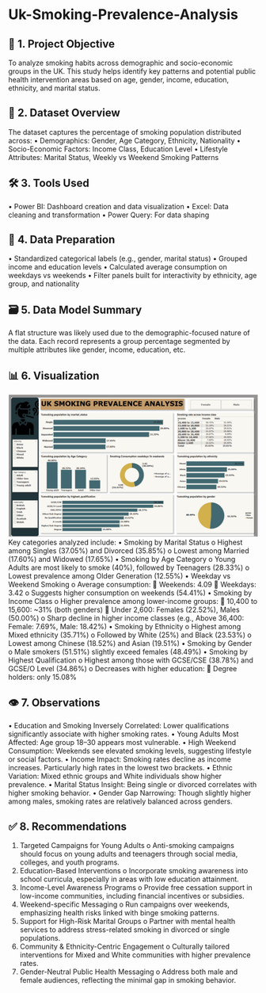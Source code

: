# Uk-Smoking-Prevalence-Analysis
## 🎯 1. Project Objective
To analyze smoking habits across demographic and socio-economic groups in the UK. This study helps identify key patterns and potential public health intervention areas based on age, gender, income, education, ethnicity, and marital status.

## 📂 2. Dataset Overview
The dataset captures the percentage of smoking population distributed across:
•	Demographics: Gender, Age Category, Ethnicity, Nationality
•	Socio-Economic Factors: Income Class, Education Level
•	Lifestyle Attributes: Marital Status, Weekly vs Weekend Smoking Patterns

## 🛠 3. Tools Used
•	Power BI: Dashboard creation and data visualization
•	Excel: Data cleaning and transformation
•	Power Query: For data shaping

## 🧹 4. Data Preparation
•	Standardized categorical labels (e.g., gender, marital status)
•	Grouped income and education levels
•	Calculated average consumption on weekdays vs weekends
•	Filter panels built for interactivity by ethnicity, age group, and nationality

## 🗃️ 5. Data Model Summary
A flat structure was likely used due to the demographic-focused nature of the data. Each record represents a group percentage segmented by multiple attributes like gender, income, education, etc.

## 📊 6. Visualization

![](dash9.png)
Key categories analyzed include:
•	Smoking by Marital Status
o	Highest among Singles (37.05%) and Divorced (35.85%)
o	Lowest among Married (17.60%) and Widowed (17.65%)
•	Smoking by Age Category
o	Young Adults are most likely to smoke (40%), followed by Teenagers (28.33%)
o	Lowest prevalence among Older Generation (12.55%)
•	Weekday vs Weekend Smoking
o	Average consumption:
	Weekends: 4.09
	Weekdays: 3.42
o	Suggests higher consumption on weekends (54.41%)
•	Smoking by Income Class
o	Higher prevalence among lower-income groups:
	10,400 to 15,600: ~31% (both genders)
	Under 2,600: Females (22.52%), Males (50.00%)
o	Sharp decline in higher income classes (e.g., Above 36,400: Female: 7.69%, Male: 18.42%)
•	Smoking by Ethnicity
o	Highest among Mixed ethnicity (35.71%)
o	Followed by White (25%) and Black (23.53%)
o	Lowest among Chinese (18.52%) and Asian (19.51%)
•	Smoking by Gender
o	Male smokers (51.51%) slightly exceed females (48.49%)
•	Smoking by Highest Qualification
o	Highest among those with GCSE/CSE (38.78%) and GCSE/O Level (34.86%)
o	Decreases with higher education:
	Degree holders: only 15.08%

## 👁️ 7. Observations
•	Education and Smoking Inversely Correlated: Lower qualifications significantly associate with higher smoking rates.
•	Young Adults Most Affected: Age group 18–30 appears most vulnerable.
•	High Weekend Consumption: Weekends see elevated smoking levels, suggesting lifestyle or social factors.
•	Income Impact: Smoking rates decline as income increases. Particularly high rates in the lowest two brackets.
•	Ethnic Variation: Mixed ethnic groups and White individuals show higher prevalence.
•	Marital Status Insight: Being single or divorced correlates with higher smoking behavior.
•	Gender Gap Narrowing: Though slightly higher among males, smoking rates are relatively balanced across genders.

## ✅ 8. Recommendations
1.	Targeted Campaigns for Young Adults
o	Anti-smoking campaigns should focus on young adults and teenagers through social media, colleges, and youth programs.
2.	Education-Based Interventions
o	Incorporate smoking awareness into school curricula, especially in areas with low education attainment.
3.	Income-Level Awareness Programs
o	Provide free cessation support in low-income communities, including financial incentives or subsidies.
4.	Weekend-specific Messaging
o	Run campaigns over weekends, emphasizing health risks linked with binge smoking patterns.
5.	Support for High-Risk Marital Groups
o	Partner with mental health services to address stress-related smoking in divorced or single populations.
6.	Community & Ethnicity-Centric Engagement
o	Culturally tailored interventions for Mixed and White communities with higher prevalence rates.
7.	Gender-Neutral Public Health Messaging
o	Address both male and female audiences, reflecting the minimal gap in smoking behavior.

